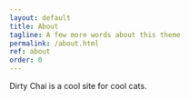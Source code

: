 ```yaml
---
layout: default
title: About
tagline: A few more words about this theme
permalink: /about.html
ref: about
order: 0
---
```


Dirty Chai is a cool site for cool cats.

